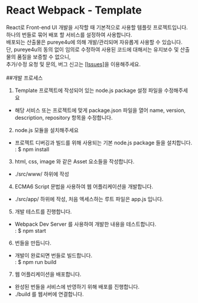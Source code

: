 React Webpack - Template
======================
React로 Front-end UI 개발을 시작할 때 기본적으로 사용할 템플릿 프로젝트입니다.<br>
하나의 번들로 묶어 배포 할 서비스를 설정하여 사용합니다.<br>
배포되는 산출물은 pureye4u에 의해 개발/관리되며 자유롭게 사용할 수 있습니다.<br>
단, pureye4u의 동의 없이 임의로 수정하여 사용된 코드에 대해서는 유지보수 및 산출물의 품질을 보증할 수 없으니,<br>
추가/수정 요청 및 문의, 버그 신고는 [[Issues]](https://github.com/pureye4u/webpack-react-default/issues)을 이용해주세요.<br>
<br>
##개발 프로세스
1. Template 프로젝트에 작성되어 있는 node.js package 설정 파일을 수정해주세요<br>
- 해당 서비스 또는 프로젝트에 맞게 package.json 파일을 열어  name, version, description, repository 항목을 수정합니다.<br>
2. node.js 모듈을 설치해주세요<br>
- 프로젝트 디버깅과 빌드를 위해 사용되는 기본 node.js package 들을 설치합니다.<br>
: $ npm install<br>
3. html, css, image 와 같은 Asset 요소들을 작성합니다.<br>
- ./src/www/ 하위에 작성<br>
4. ECMA6 Script 문법을 사용하여 웹 어플리케이션을 개발합니다.<br>
- ./src/app/ 하위에 작성, 처음 엑세스하는 루트 파일은 app.js 입니다.<br>
5. 개발 테스트를 진행합니다.<br>
- Webpack Dev Server 를 사용하여 개발한 내용을  테스트합니다.<br>
: $ npm start<br>
6. 번들을 만듭니다.<br>
- 개발이 완료되면 번들로 빌드합니다.<br>
: $ npm run build<br>
7. 웹 어플리케이션을 배포합니다.<br>
- 완성된 번들을 서비스에 반영하기 위해 배포를 진행합니다.<br>
- ./build 를 웹서버에 연결합니다.<br>
